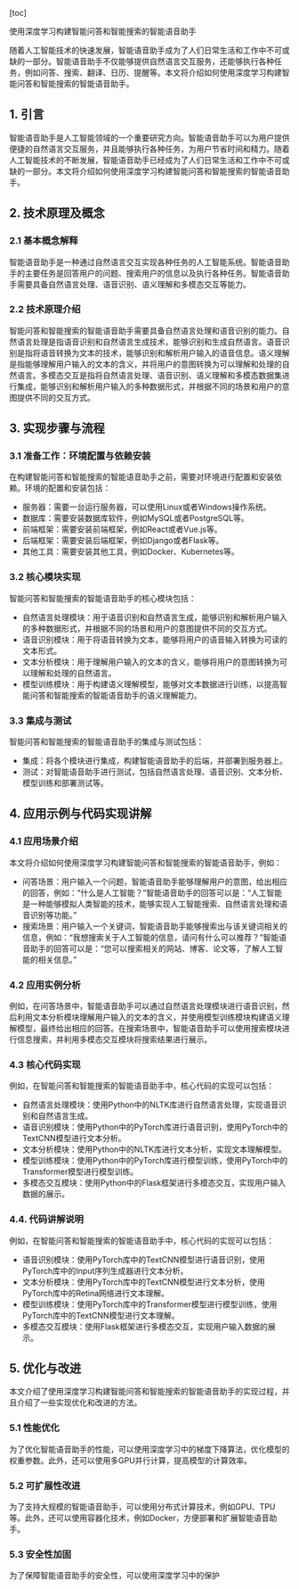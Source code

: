 
[toc]                    
                
                
使用深度学习构建智能问答和智能搜索的智能语音助手

随着人工智能技术的快速发展，智能语音助手成为了人们日常生活和工作中不可或缺的一部分。智能语音助手不仅能够提供自然语言交互服务，还能够执行各种任务，例如问答、搜索、翻译、日历、提醒等。本文将介绍如何使用深度学习构建智能问答和智能搜索的智能语音助手。

## 1. 引言

智能语音助手是人工智能领域的一个重要研究方向。智能语音助手可以为用户提供便捷的自然语言交互服务，并且能够执行各种任务，为用户节省时间和精力。随着人工智能技术的不断发展，智能语音助手已经成为了人们日常生活和工作中不可或缺的一部分。本文将介绍如何使用深度学习构建智能问答和智能搜索的智能语音助手。

## 2. 技术原理及概念

### 2.1 基本概念解释

智能语音助手是一种通过自然语言交互实现各种任务的人工智能系统。智能语音助手的主要任务是回答用户的问题、搜索用户的信息以及执行各种任务。智能语音助手需要具备自然语言处理、语音识别、语义理解和多模态交互等能力。

### 2.2 技术原理介绍

智能问答和智能搜索的智能语音助手需要具备自然语言处理和语音识别的能力。自然语言处理是指语音识别和自然语言生成技术，能够识别和生成自然语言。语音识别是指将语音转换为文本的技术，能够识别和解析用户输入的语音信息。语义理解是指能够理解用户输入的文本的含义，并将用户的意图转换为可以理解和处理的自然语言。多模态交互是指将自然语言处理、语音识别、语义理解和多模态数据集进行集成，能够识别和解析用户输入的多种数据形式，并根据不同的场景和用户的意图提供不同的交互方式。

## 3. 实现步骤与流程

### 3.1 准备工作：环境配置与依赖安装

在构建智能问答和智能搜索的智能语音助手之前，需要对环境进行配置和安装依赖。环境的配置和安装包括：

- 服务器：需要一台运行服务器，可以使用Linux或者Windows操作系统。
- 数据库：需要安装数据库软件，例如MySQL或者PostgreSQL等。
- 前端框架：需要安装前端框架，例如React或者Vue.js等。
- 后端框架：需要安装后端框架，例如Django或者Flask等。
- 其他工具：需要安装其他工具，例如Docker、Kubernetes等。

### 3.2 核心模块实现

智能问答和智能搜索的智能语音助手的核心模块包括：

- 自然语言处理模块：用于语音识别和自然语言生成，能够识别和解析用户输入的多种数据形式，并根据不同的场景和用户的意图提供不同的交互方式。
- 语音识别模块：用于将语音转换为文本，能够将用户的语音输入转换为可读的文本形式。
- 文本分析模块：用于理解用户输入的文本的含义，能够将用户的意图转换为可以理解和处理的自然语言。
- 模型训练模块：用于构建语义理解模型，能够对文本数据进行训练，以提高智能问答和智能搜索的智能语音助手的语义理解能力。

### 3.3 集成与测试

智能问答和智能搜索的智能语音助手的集成与测试包括：

- 集成：将各个模块进行集成，构建智能语音助手的后端，并部署到服务器上。
- 测试：对智能语音助手进行测试，包括自然语言处理、语音识别、文本分析、模型训练和部署测试等。

## 4. 应用示例与代码实现讲解

### 4.1 应用场景介绍

本文将介绍如何使用深度学习构建智能问答和智能搜索的智能语音助手，例如：

- 问答场景：用户输入一个问题，智能语音助手能够理解用户的意图，给出相应的回答，例如：“什么是人工智能？”智能语音助手的回答可以是：“人工智能是一种能够模拟人类智能的技术，能够实现人工智能搜索、自然语言处理和语音识别等功能。”
- 搜索场景：用户输入一个关键词，智能语音助手能够搜索出与该关键词相关的信息，例如：“我想搜索关于人工智能的信息，请问有什么可以推荐？”智能语音助手的回答可以是：“您可以搜索相关的网站、博客、论文等，了解人工智能的相关信息。”

### 4.2 应用实例分析

例如，在问答场景中，智能语音助手可以通过自然语言处理模块进行语音识别，然后利用文本分析模块理解用户输入的文本的含义，并使用模型训练模块构建语义理解模型，最终给出相应的回答。在搜索场景中，智能语音助手可以使用搜索模块进行信息搜索，并利用多模态交互模块将搜索结果进行展示。

### 4.3 核心代码实现

例如，在智能问答和智能搜索的智能语音助手中，核心代码的实现可以包括：

- 自然语言处理模块：使用Python中的NLTK库进行自然语言处理，实现语音识别和自然语言生成。
- 语音识别模块：使用Python中的PyTorch库进行语音识别，使用PyTorch中的TextCNN模型进行文本分析。
- 文本分析模块：使用Python中的NLTK库进行文本分析，实现文本理解模型。
- 模型训练模块：使用Python中的PyTorch库进行模型训练，使用PyTorch中的Transformer模型进行模型训练。
- 多模态交互模块：使用Python中的Flask框架进行多模态交互，实现用户输入数据的展示。

### 4.4. 代码讲解说明

例如，在智能问答和智能搜索的智能语音助手中，核心代码的实现可以包括：

- 语音识别模块：使用PyTorch库中的TextCNN模型进行语音识别，使用PyTorch库中的Input序列生成器进行文本分析。
- 文本分析模块：使用PyTorch库中的TextCNN模型进行文本分析，使用PyTorch库中的Retina网络进行文本理解。
- 模型训练模块：使用PyTorch库中的Transformer模型进行模型训练，使用PyTorch库中的TextCNN模型进行文本理解。
- 多模态交互模块：使用Flask框架进行多模态交互，实现用户输入数据的展示。

## 5. 优化与改进

本文介绍了使用深度学习构建智能问答和智能搜索的智能语音助手的实现过程，并且介绍了一些实现优化和改进的方法。

### 5.1 性能优化

为了优化智能语音助手的性能，可以使用深度学习中的梯度下降算法，优化模型的权重参数。此外，还可以使用多GPU并行计算，提高模型的计算效率。

### 5.2 可扩展性改进

为了支持大规模的智能语音助手，可以使用分布式计算技术，例如GPU、TPU等。此外，还可以使用容器化技术，例如Docker，方便部署和扩展智能语音助手。

### 5.3 安全性加固

为了保障智能语音助手的安全性，可以使用深度学习中的保护

